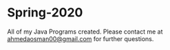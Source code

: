 # Spring-2020
All of my Java Programs created.
Please contact me at ahmedaosman00@gmail.com for further questions. 
